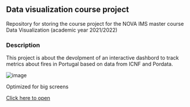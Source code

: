 ## Data visualization course project 

Repository for storing the course project for the NOVA IMS master course Data Visualization (academic year 2021/2022)

### Description

This project is about the devolpment of an interactive dashbord to track metrics about fires in Portugal based on data from ICNF and Pordata.

![image](https://user-images.githubusercontent.com/91217958/164699357-ef7ba308-455c-4542-b0aa-d84dd9a877c5.png)

Optimized for big screens

[Click here to open](https://firept-app.herokuapp.com/)

